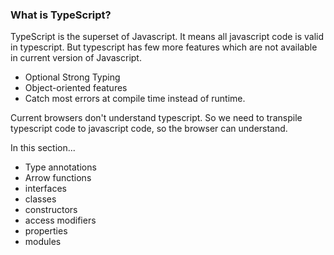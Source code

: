 ### What is TypeScript?
TypeScript is the superset of Javascript. It means all javascript code is valid in typescript. But typescript has few more features which are not available in current version of Javascript. 

- Optional Strong Typing
- Object-oriented features
- Catch most errors at compile time instead of runtime.


Current browsers don't understand typescript. So we need to transpile typescript code to javascript code, so the browser can understand.

In this section...
- Type annotations
- Arrow functions 
- interfaces 
- classes 
- constructors 
- access modifiers 
- properties 
- modules